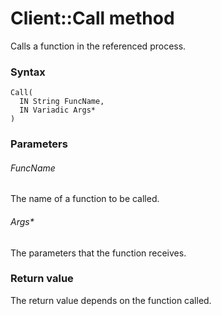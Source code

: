 # Client::Call method

Calls a function in the referenced process.




### Syntax

```
Call(
  IN String FuncName,
  IN Variadic Args*
)
```




### Parameters

###### FuncName

The name of a function to be called.

###### Args*

The parameters that the function receives.




### Return value

The return value depends on the function called.
